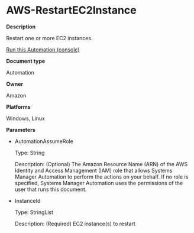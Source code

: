 # AWS\-RestartEC2Instance<a name="automation-aws-restartec2instance"></a>

**Description**

Restart one or more EC2 instances\.

[Run this Automation \(console\)](https://console.aws.amazon.com/systems-manager/automation/execute/AWS-RestartEC2Instance)

**Document type**

Automation

**Owner**

Amazon

**Platforms**

Windows, Linux

**Parameters**
+ AutomationAssumeRole

  Type: String

  Description: \(Optional\) The Amazon Resource Name \(ARN\) of the AWS Identity and Access Management \(IAM\) role that allows Systems Manager Automation to perform the actions on your behalf\. If no role is specified, Systems Manager Automation uses the permissions of the user that runs this document\.
+ InstanceId

  Type: StringList

  Description: \(Required\) EC2 instance\(s\) to restart